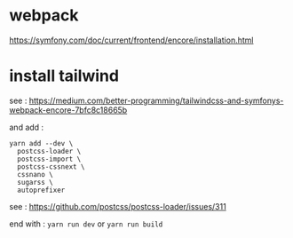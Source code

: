 # webpack

https://symfony.com/doc/current/frontend/encore/installation.html

# install tailwind

see : https://medium.com/better-programming/tailwindcss-and-symfonys-webpack-encore-7bfc8c18665b

and add :
```
yarn add --dev \
  postcss-loader \
  postcss-import \
  postcss-cssnext \
  cssnano \
  sugarss \
  autoprefixer
```

see : https://github.com/postcss/postcss-loader/issues/311

end with :
`yarn run dev` or `yarn run build`

